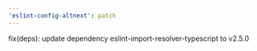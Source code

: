 ```yaml
---
'eslint-config-altnext': patch
---
```


fix(deps): update dependency eslint-import-resolver-typescript to v2.5.0
